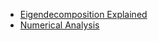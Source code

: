 - [Eigendecomposition Explained](https://builtin.com/data-science/eigendecomposition#:~:text=Eigendecomposition%20is%20an%20operation%20that,you%20better%20understand%20its%20properties.)
- [Numerical Analysis](https://nm.mathforcollege.com/topics-of-numerical-methods/)
